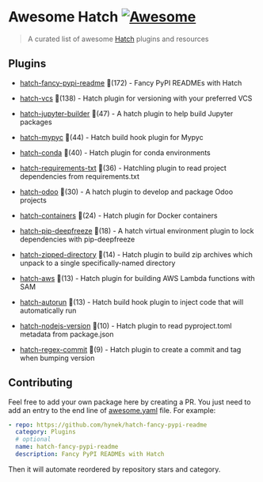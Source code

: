 # Awesome Hatch [![Awesome](https://awesome.re/badge-flat.svg)](https://github.com/sindresorhus/awesome)

> A curated list of awesome [Hatch](https://hatch.pypa.io/latest/) plugins and resources


## Plugins
  
- [hatch-fancy-pypi-readme](https://github.com/hynek/hatch-fancy-pypi-readme) 🌟(172) - Fancy PyPI READMEs with Hatch
  
- [hatch-vcs](https://github.com/ofek/hatch-vcs) 🌟(138) - Hatch plugin for versioning with your preferred VCS
  
- [hatch-jupyter-builder](https://github.com/jupyterlab/hatch-jupyter-builder) 🌟(47) - A hatch plugin to help build Jupyter packages
  
- [hatch-mypyc](https://github.com/ofek/hatch-mypyc) 🌟(44) - Hatch build hook plugin for Mypyc
  
- [hatch-conda](https://github.com/OldGrumpyViking/hatch-conda) 🌟(40) - Hatch plugin for conda environments
  
- [hatch-requirements-txt](https://github.com/repo-helper/hatch-requirements-txt) 🌟(36) - Hatchling plugin to read project dependencies from requirements.txt
  
- [hatch-odoo](https://github.com/acsone/hatch-odoo) 🌟(30) - A hatch plugin to develop and package Odoo projects
  
- [hatch-containers](https://github.com/ofek/hatch-containers) 🌟(24) - Hatch plugin for Docker containers
  
- [hatch-pip-deepfreeze](https://github.com/sbidoul/hatch-pip-deepfreeze) 🌟(18) - A hatch virtual environment plugin to lock dependencies with pip-deepfreeze
  
- [hatch-zipped-directory](https://github.com/dairiki/hatch-zipped-directory) 🌟(14) - Hatch plugin to build zip archives which unpack to a single specifically-named directory
  
- [hatch-aws](https://github.com/aka-raccoon/hatch-aws) 🌟(13) - Hatch plugin for building AWS Lambda functions with SAM
  
- [hatch-autorun](https://github.com/ofek/hatch-autorun) 🌟(13) - Hatch build hook plugin to inject code that will automatically run
  
- [hatch-nodejs-version](https://github.com/agoose77/hatch-nodejs-version) 🌟(10) - Hatch plugin to read pyproject.toml metadata from package.json
  
- [hatch-regex-commit](https://github.com/frankie567/hatch-regex-commit) 🌟(9) - Hatch plugin to create a commit and tag when bumping version
  


## Contributing

Feel free to add your own package here by creating a PR. You just need to add an entry to the end line of [awesome.yaml](./awesome.yaml) file.
For example:

```yaml
- repo: https://github.com/hynek/hatch-fancy-pypi-readme
  category: Plugins
  # optional
  name: hatch-fancy-pypi-readme
  description: Fancy PyPI READMEs with Hatch
```

Then it will automate reordered by repository stars and category.
